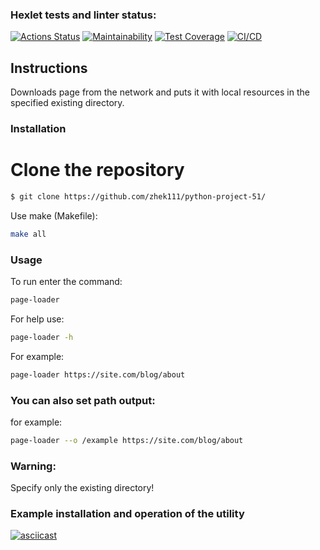 ### Hexlet tests and linter status:
[![Actions Status](https://github.com/M1RRoN/python-project-51/workflows/hexlet-check/badge.svg)](https://github.com/M1RRoN/python-project-51/actions)
[![Maintainability](https://api.codeclimate.com/v1/badges/f2a044c7c180e8c11713/maintainability)](https://codeclimate.com/github/M1RRoN/python-project-51/maintainability)
[![Test Coverage](https://api.codeclimate.com/v1/badges/f2a044c7c180e8c11713/test_coverage)](https://codeclimate.com/github/M1RRoN/python-project-51/test_coverage)
[![CI/CD](https://github.com/M1RRoN/python-project-51/actions/workflows/CI_CHECK.yml/badge.svg)](https://github.com/M1RRoN/python-project-51/actions/workflows/CI_CHECK.yml)



## Instructions

Downloads page from the network and puts it with local resources in the specified existing directory.

### Installation

# Clone the repository


```bash
$ git clone https://github.com/zhek111/python-project-51/
```

Use make (Makefile):


```bash
make all
```


### Usage

To run enter the command:
```bash
page-loader
```
For help use: 
```bash
page-loader -h
```
For example:
```bash
page-loader https://site.com/blog/about
```
### You can also set path output:

for example: 
```bash
page-loader --o /example https://site.com/blog/about
```



### Warning:
Specify only the existing directory!


### Example installation and operation of the utility
[![asciicast](https://asciinema.org/a/qnUIAj57Nb1rL9XSH9SvBHtbp.svg)](https://asciinema.org/a/qnUIAj57Nb1rL9XSH9SvBHtbp)
